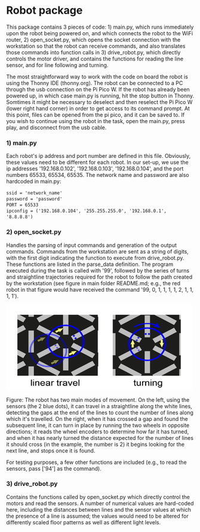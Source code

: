 # Robot package

This package contains 3 pieces of code: 1) main.py, which runs immediately upon the robot being powered on, and which connects the robot to the WiFi router, 2) open_socket.py, which opens the socket connection with the workstation so that the robot can receive commands, and also translates those commands into function calls in 3) drive_robot.py, which directly controls the motor driver, and contains the functions for reading the line sensor, and for line following and turning.

The most straightforward way to work with the code on board the robot is using the Thonny IDE (thonny.org). The robot can be connected to a PC through the usb connection on the Pi Pico W. If the robot has already been powered up, in which case main.py is running, hit the stop button in Thonny. Somtimes it might be necessary to deselect and then reselect the Pi Pico W (lower right hand corner) in order to get access to its command prompt. At this point, files can be opened from the pi pico, and it can be saved to. If you wish to continue using the robot in the task, open the main.py, press play, and disconnect from the usb cable.  

### 1) main.py

Each robot's ip address and port number are defined in this file. Obviously, these values need to be different for each robot. In our set-up, we use the ip addresses '192.168.0.102', '192.168.0.103', '192.168.0.104', and the port numbers 65533, 65534, 65535. The network name and password are also hardcoded in main.py:


```
ssid = 'network_name'
password = 'password'
PORT = 65533 
ipconfig = ('192.168.0.104', '255.255.255.0', '192.168.0.1', '8.8.8.8')
```

### 2) open_socket.py

Handles the parsing of input commands and generation of the output commands. Commands from the workstation are sent as a string of digits, with the first digit indicating the function to execute from drive_robot.py. These functions are listed in the parse_data definition. The program executed during the task is called with '99', followed by the series of turns and straightline trajectories required for the robot to follow the path created by the workstation (see figure in main folder README.md; e.g., the red robot in that figure would have received the command '99, 0, 1, 1, 1, 1, 2, 1, 1, 1, 1'). 

<img src="../images/robot_movement_schematic.jpg" width="500" height="230">

Figure: The robot has two main modes of movement. On the left, using the sensors (the 2 blue dots), it can travel in a straightline along the white lines, detecting the gaps at the end of the lines to count the number of lines along which it's travelled. On the right, when it has crossed a gap and found the subsequent line, it can turn in place by running the two wheels in opposite directions; it reads the wheel encoders to determine how far it has turned, and when it has nearly turned the distance expected for the number of lines it should cross (in the example, the number is 2) it begins looking for the next line, and stops once it is found. 

For testing purposes, a few other functions are included (e.g., to read the sensors, pass ['94'] as the command). 

### 3) drive_robot.py

Contains the functions called by open_socket.py which directly control the motors and read the sensors. A number of numerical values are hard-coded here, including the distances between lines and the sensor values at which the presence of a line is assumed; the values would need to be altered for differently scaled floor patterns as well as different light levels. 

